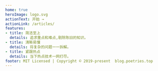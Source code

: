```yaml
---
home: true
heroImage: logo.svg
actionText: 开始 →
actionLink: /articles/
features:
- title: 简洁至上
  details: 追求重点和难点,剔除陈旧的知识。
- title: 清晰易懂
  details: 将复杂的问题一一拆解。
- title: 紧跟热点
  details: 当下热点技术一网打尽。
footer: MIT Licensed | Copyright © 2019-present  blog.poetries.top
---
```

